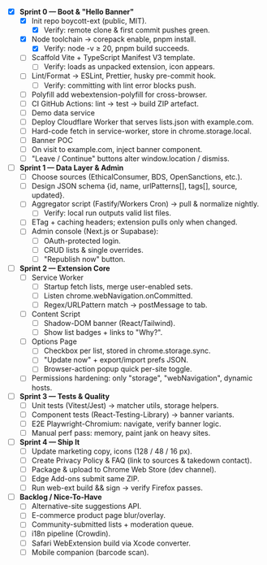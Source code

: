 - [x] **Sprint 0 — Boot & "Hello Banner"**
    - [x] Init repo boycott-ext (public, MIT).
        - [x] Verify: remote clone & first commit pushes green.
    - [x] Node toolchain → corepack enable, pnpm install.
        - [x] Verify: node -v ≥ 20, pnpm build succeeds.
    - [ ] Scaffold Vite + TypeScript Manifest V3 template.
        - [ ] Verify: loads as unpacked extension, icon appears.
    - [ ] Lint/Format → ESLint, Prettier, husky pre-commit hook.
        - [ ] Verify: committing with lint error blocks push.
    - [ ] Polyfill add webextension-polyfill for cross-browser.
    - [ ] CI GitHub Actions: lint → test → build ZIP artefact.
    - [ ] Demo data service
    - [ ] Deploy Cloudflare Worker that serves lists.json with example.com.
    - [ ] Hard-code fetch in service-worker, store in chrome.storage.local.
    - [ ] Banner POC
    - [ ] On visit to example.com, inject banner component.
    - [ ] "Leave / Continue" buttons alter window.location / dismiss.

- [ ] **Sprint 1 — Data Layer & Admin**
    - [ ] Choose sources (EthicalConsumer, BDS, OpenSanctions, etc.).
    - [ ] Design JSON schema {id, name, urlPatterns[], tags[], source, updated}.
    - [ ] Aggregator script (Fastify/Workers Cron) → pull & normalize nightly.
        - [ ] Verify: local run outputs valid list files.
    - [ ] ETag + caching headers; extension pulls only when changed.
    - [ ] Admin console (Next.js or Supabase):
        - [ ] OAuth-protected login.
        - [ ] CRUD lists & single overrides.
        - [ ] "Republish now" button.

- [ ] **Sprint 2 — Extension Core**
    - [ ] Service Worker
        - [ ] Startup fetch lists, merge user-enabled sets.
        - [ ] Listen chrome.webNavigation.onCommitted.
        - [ ] Regex/URLPattern match → postMessage to tab.
    - [ ] Content Script
        - [ ] Shadow-DOM banner (React/Tailwind).
        - [ ] Show list badges + links to "Why?".
    - [ ] Options Page
        - [ ] Checkbox per list, stored in chrome.storage.sync.
        - [ ] "Update now" + export/import prefs JSON.
        - [ ] Browser-action popup quick per-site toggle.
    - [ ] Permissions hardening: only "storage", "webNavigation", dynamic hosts.

- [ ] **Sprint 3 — Tests & Quality**
    - [ ] Unit tests (Vitest/Jest) → matcher utils, storage helpers.
    - [ ] Component tests (React-Testing-Library) → banner variants.
    - [ ] E2E Playwright-Chromium: navigate, verify banner logic.
    - [ ] Manual perf pass: memory, paint jank on heavy sites.

- [ ] **Sprint 4 — Ship It**
    - [ ] Update marketing copy, icons (128 / 48 / 16 px).
    - [ ] Create Privacy Policy & FAQ (link to sources & takedown contact).
    - [ ] Package & upload to Chrome Web Store (dev channel).
    - [ ] Edge Add-ons submit same ZIP.
    - [ ] Run web-ext build && sign → verify Firefox passes.

- [ ] **Backlog / Nice-To-Have**
    - [ ] Alternative-site suggestions API.
    - [ ] E-commerce product page blur/overlay.
    - [ ] Community-submitted lists + moderation queue.
    - [ ] i18n pipeline (Crowdin).
    - [ ] Safari WebExtension build via Xcode converter.
    - [ ] Mobile companion (barcode scan).
